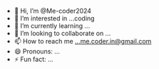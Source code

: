 - 👋 Hi, I’m @Me-coder2024
- 👀 I’m interested in ...coding 
- 🌱 I’m currently learning ...
- 💞️ I’m looking to collaborate on ...
- 📫 How to reach me ...me.coder.in@gmail.com
- 😄 Pronouns: ...
- ⚡ Fun fact: ...

<!---
Me-coder2024/Me-coder2024 is a ✨ special ✨ repository because its `README.md` (this file) appears on your GitHub profile.
You can click the Preview link to take a look at your changes.
--->
